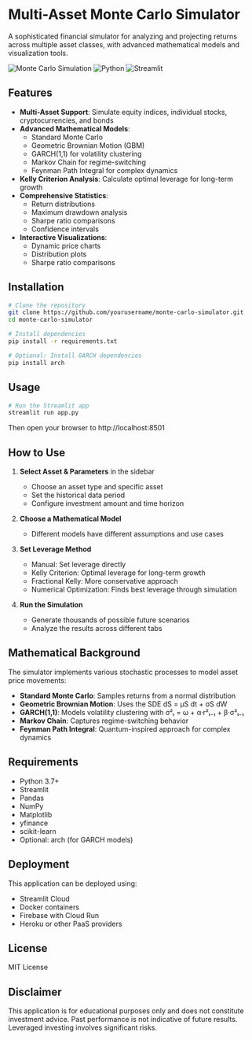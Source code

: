 # Multi-Asset Monte Carlo Simulator

A sophisticated financial simulator for analyzing and projecting returns across multiple asset classes, with advanced mathematical models and visualization tools.

![Monte Carlo Simulation](https://img.shields.io/badge/Monte%20Carlo-Simulation-blue)
![Python](https://img.shields.io/badge/Python-3.7%2B-brightgreen)
![Streamlit](https://img.shields.io/badge/Streamlit-App-FF4B4B)

## Features

- **Multi-Asset Support**: Simulate equity indices, individual stocks, cryptocurrencies, and bonds
- **Advanced Mathematical Models**:
  - Standard Monte Carlo
  - Geometric Brownian Motion (GBM)
  - GARCH(1,1) for volatility clustering
  - Markov Chain for regime-switching
  - Feynman Path Integral for complex dynamics
- **Kelly Criterion Analysis**: Calculate optimal leverage for long-term growth
- **Comprehensive Statistics**:
  - Return distributions
  - Maximum drawdown analysis
  - Sharpe ratio comparisons
  - Confidence intervals
- **Interactive Visualizations**:
  - Dynamic price charts
  - Distribution plots
  - Sharpe ratio comparisons

## Installation

```bash
# Clone the repository
git clone https://github.com/yourusername/monte-carlo-simulator.git
cd monte-carlo-simulator

# Install dependencies
pip install -r requirements.txt

# Optional: Install GARCH dependencies
pip install arch
```

## Usage

```bash
# Run the Streamlit app
streamlit run app.py
```

Then open your browser to http://localhost:8501

## How to Use

1. **Select Asset & Parameters** in the sidebar
   - Choose an asset type and specific asset
   - Set the historical data period
   - Configure investment amount and time horizon

2. **Choose a Mathematical Model**
   - Different models have different assumptions and use cases

3. **Set Leverage Method**
   - Manual: Set leverage directly
   - Kelly Criterion: Optimal leverage for long-term growth
   - Fractional Kelly: More conservative approach
   - Numerical Optimization: Finds best leverage through simulation

4. **Run the Simulation**
   - Generate thousands of possible future scenarios
   - Analyze the results across different tabs

## Mathematical Background

The simulator implements various stochastic processes to model asset price movements:

- **Standard Monte Carlo**: Samples returns from a normal distribution
- **Geometric Brownian Motion**: Uses the SDE dS = μS dt + σS dW
- **GARCH(1,1)**: Models volatility clustering with σ²ₜ = ω + α·r²ₜ₋₁ + β·σ²ₜ₋₁
- **Markov Chain**: Captures regime-switching behavior
- **Feynman Path Integral**: Quantum-inspired approach for complex dynamics

## Requirements

- Python 3.7+
- Streamlit
- Pandas
- NumPy
- Matplotlib
- yfinance
- scikit-learn
- Optional: arch (for GARCH models)

## Deployment

This application can be deployed using:

- Streamlit Cloud
- Docker containers
- Firebase with Cloud Run
- Heroku or other PaaS providers

## License

MIT License

## Disclaimer

This application is for educational purposes only and does not constitute investment advice. Past performance is not indicative of future results. Leveraged investing involves significant risks.
